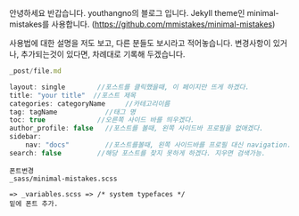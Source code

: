 안녕하세요 반갑습니다. youthangno의 블로그 입니다.
Jekyll theme인 minimal-mistakes를 사용합니다. (https://github.com/mmistakes/minimal-mistakes)

사용법에 대한 설명을 저도 보고, 다른 분들도 보시라고 적어놓습니다.
변경사항이 있거나, 추가되는것이 있다면, 차례대로 기록해 두겠습니다.

```javascript
_post/file.md

layout: single        //포스트를 클릭했을때, 이 페이지만 뜨게 하겠다.
title: "your title"  //포스트 제목
categories: categoryName     //카테고리이름
tag: tagName            //태그 명
toc: true             //오른쪽 사이드 바를 띄우겠다.
author_profile: false   //포스트를 볼때, 왼쪽 사이드바 프로필을 없애겠다.
sidebar:
    nav: "docs"         //포스트를볼때, 왼쪽 사이드바를 프로필 대신 navigation.yml 안에 docs 로 연결해주겠다.
search: false         //해당 포스트를 찾지 못하게 하겠다. 지우면 검색가능.

```

```
폰트변경
_sass/minimal-mistakes.scss

=> _variables.scss => /* system typefaces */
밑에 폰트 추가.

```
